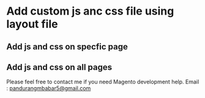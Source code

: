 # Add custom js anc css file using layout file

## Add js and css on specfic page
## Add js and css on all pages

Please feel free to contact me if you need Magento development help. 
Email : pandurangmbabar5@gmail.com
